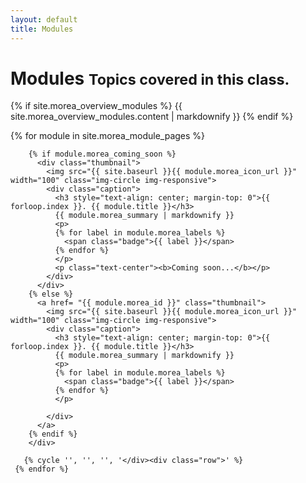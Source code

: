 ```yaml
---
layout: default
title: Modules
---
```


<div class="container">
  <h1>Modules <small>Topics covered in this class.</small></h1>
  
  {% if site.morea_overview_modules %}
    {{ site.morea_overview_modules.content | markdownify }}
  {% endif %}
  
  <div class="row">
     {% for module in site.morea_module_pages %}
        <div class="col-sm-3">
        
        {% if module.morea_coming_soon %}
          <div class="thumbnail">
            <img src="{{ site.baseurl }}{{ module.morea_icon_url }}" width="100" class="img-circle img-responsive">
            <div class="caption">
              <h3 style="text-align: center; margin-top: 0">{{ forloop.index }}. {{ module.title }}</h3>
              {{ module.morea_summary | markdownify }}
              <p>
              {% for label in module.morea_labels %}
                <span class="badge">{{ label }}</span>
              {% endfor %}
              </p>
              <p class="text-center"><b>Coming soon...</b></p>
            </div>
          </div>
        {% else %}
          <a href= "{{ module.morea_id }}" class="thumbnail">
            <img src="{{ site.baseurl }}{{ module.morea_icon_url }}" width="100" class="img-circle img-responsive">
            <div class="caption">
              <h3 style="text-align: center; margin-top: 0">{{ forloop.index }}. {{ module.title }}</h3>
              {{ module.morea_summary | markdownify }}
              <p>
              {% for label in module.morea_labels %}
                <span class="badge">{{ label }}</span>
              {% endfor %}
              </p>
              
            </div>
          </a>
        {% endif %}
        </div>
         
       {% cycle '', '', '', '</div><div class="row">' %}
     {% endfor %}
  </div>
</div>


